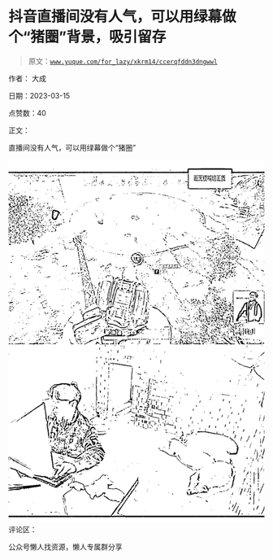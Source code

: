 # 抖音直播间没有人气，可以用绿幕做个“猪圈”背景，吸引留存

> 原文：[`www.yuque.com/for_lazy/xkrm14/ccerqfddn3dngwwl`](https://www.yuque.com/for_lazy/xkrm14/ccerqfddn3dngwwl)



作者： 大成



日期：2023-03-15



点赞数：40



正文：



直播间没有人气，可以用绿幕做个“猪圈”



![](img/1e4b92e5c1c6c9c3b4e5607e03910dbc.png)  <ne-p id="u83314972" data-lake-id="u83314972">评论区：



公众号懒人找资源，懒人专属群分享

</ne-p>